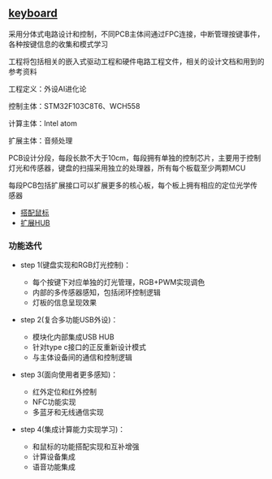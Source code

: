 ﻿## [keyboard](https://github.com/lite-life/elite) 

采用分体式电路设计和控制，不同PCB主体间通过FPC连接，中断管理按键事件，各种按键信息的收集和模式学习

工程将包括相关的嵌入式驱动工程和硬件电路工程文件，相关的设计文档和用到的参考资料

工程定义：外设AI进化论

控制主体：STM32F103C8T6、WCH558

计算主体：Intel atom

扩展主体：音频处理

PCB设计分段，每段长款不大于10cm，每段拥有单独的控制芯片，主要用于控制灯光和传感器，键盘的扫描采用独立的处理器，所有每个板载至少两颗MCU

每段PCB包括扩展接口可以扩展更多的核心板，每个板上拥有相应的定位光学传感器

- [搭配鼠标](../mouse) 
- [扩展HUB](../hub) 



### 功能迭代

- step 1(键盘实现和RGB灯光控制)：
	* 每个按键下对应单独的灯光管理，RGB+PWM实现调色
	* 内部的多传感器感知，包括闭环控制逻辑
	* 灯板的信息呈现效果
	
- step 2(复合多功能USB外设)：
	* 模块化内部集成USB HUB
	* 针对type c接口的正反重新设计模式
	* 与主体设备间的通信和控制逻辑
	
- step 3(面向使用者更多感知)：
	* 红外定位和红外控制
	* NFC功能实现
	* 多蓝牙和无线通信实现

- step 4(集成计算能力实现学习)：
	* 和鼠标的功能搭配实现和互补增强
	* 计算设备集成
	* 语音功能集成